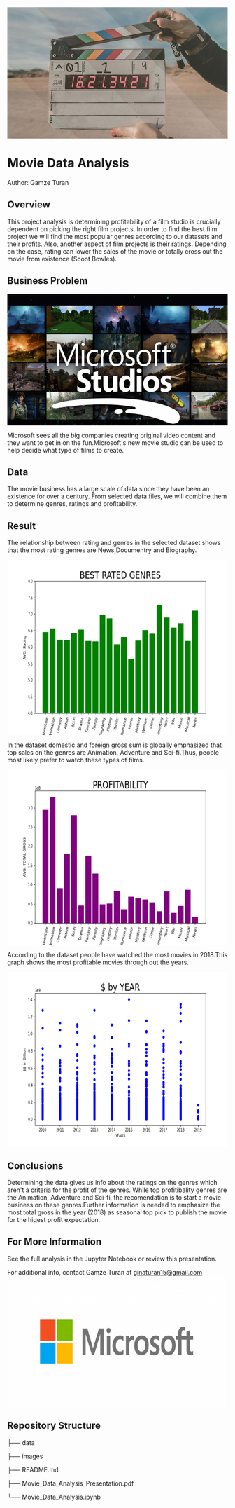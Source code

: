 <img align="center" width="600" height="300" src='images/action.jpg'>

# Movie Data Analysis

   Author: Gamze Turan 
   
## Overview

This project analysis is determining profitability of a film studio is crucially dependent on picking the right film projects. In order to find the best film project we will find the most popular genres according to our datasets and their profits. Also, another aspect of film projects is their ratings. Depending on the case, rating can lower the sales of the movie or totally cross out the movie from existence (Scoot Bowles).

## Business Problem
<img align="center" width="600" height="300" src='images/microsoft_studio.jpg'>

Microsoft sees all the big companies creating original video content and they want to get in on the fun.Microsoft's new movie studio can be used to help decide what type of films to create.

## Data

The movie business has a large scale of data since they have been an existence for over a century. From selected data files, we will combine them to determine genres, ratings and profitability.

## Result
The relationship between rating and genres in the selected dataset shows that the most rating genres are News,Documentry and Biography.

<img align="center" width="600" height="400" src='images/brt.png'>

In the dataset domestic and foreign gross sum is globally emphasized that top sales on the genres are Animation, Adventure and Sci-fi.Thus, people most likely prefer to watch these types of films.

<img align="center" width="600" height="400" src='images/PROFITABILITY.png'>

According to the dataset people have watched the most movies in 2018.This graph shows the most profitable movies through out the years.

<img align="center" width="600" height="400" src='images/YEAR.png'>

## Conclusions

Determining the data gives us info about the ratings on the genres which aren't a criteria for the profit of the genres. While top profitibality genres are the Animation, Adventure and Sci-fi, the recomendation is to start a movie business on these genres.Further information is needed to emphasize the most total gross in the year (2018) as seasonal top pick to publish the movie for the higest profit expectation.

## For More Information
See the full analysis in the Jupyter Notebook or review this presentation.

For additional info, contact Gamze Turan at ginaturan15@gmail.com
<img align="center" width="500" height="300" src='images/microsoft_logo.png'>

## Repository Structure

├── data

├── images

├── README.md

├── Movie_Data_Analysis_Presentation.pdf

└── Movie_Data_Analysis.ipynb